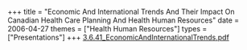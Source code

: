 +++
title = "Economic And International Trends And Their Impact On Canadian Health Care Planning And Health Human Resources"
date = 2006-04-27
themes = ["Health Human Resources"]
types = ["Presentations"]
+++
[3.6.41\_EconomicAndInternationalTrends.pdf](/files/3.6.41_EconomicAndInternationalTrends.pdf)
